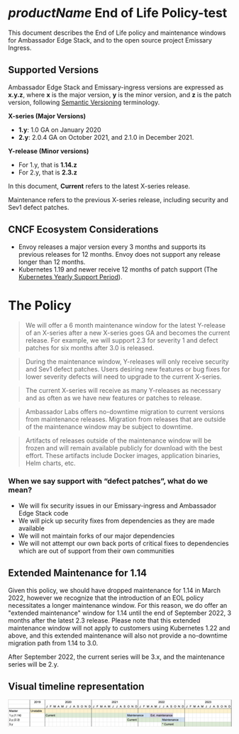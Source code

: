 # $productName$ End of Life Policy-test

This document describes the End of Life policy and maintenance windows for Ambassador Edge Stack, and to the open source project Emissary Ingress.

## Supported Versions

Ambassador Edge Stack and Emissary-ingress versions are expressed as **x.y.z**, where **x** is the major version, **y** is the minor version, and **z** is the patch version, following [Semantic Versioning](https://semver.org/) terminology.

**X-series (Major Versions)**

- **1.y**: 1.0 GA on January 2020
- **2.y**: 2.0.4 GA on October 2021, and 2.1.0 in December 2021.

**Y-release (Minor versions)**

- For 1.y, that is **1.14.z**
- For 2.y, that is **2.3.z**

In this document, **Current** refers to the latest X-series release.

Maintenance refers to the previous X-series release, including security and Sev1 defect patches.

## CNCF Ecosystem Considerations

- Envoy releases a major version every 3 months and supports its previous releases for 12 months. Envoy does not support any release longer than 12 months.
- Kubernetes 1.19 and newer receive 12 months of patch support (The [Kubernetes Yearly Support Period](https://github.com/kubernetes/enhancements/blob/master/keps/sig-release/1498-kubernetes-yearly-support-period/README.md)).

# The Policy

> We will offer a 6 month maintenance window for the latest Y-release of an X-series after a new X-series goes GA and becomes the current release. For example, we will support 2.3 for severity 1 and defect patches for six months after 3.0 is released.
>

> During the maintenance window, Y-releases will only receive security and Sev1 defect patches. Users desiring new features or bug fixes for lower severity defects will need to upgrade to the current X-series.
>

> The current X-series will receive as many Y-releases as necessary and as often as we have new features or patches to release.
>

> Ambassador Labs offers no-downtime migration to current versions from maintenance releases. Migration from releases that are outside of the maintenance window may be subject to downtime.
>

> Artifacts of releases outside of the maintenance window will be frozen and will remain available publicly for download with the best effort. These artifacts include Docker images, application binaries, Helm charts, etc.
>

### When we say support with “defect patches”, what do we mean?

- We will fix security issues in our Emissary-ingress and Ambassador Edge Stack code
- We will pick up security fixes from dependencies as they are made available
- We will not maintain forks of our major dependencies
- We will not attempt our own back ports of critical fixes to dependencies which are out of support from their own communities

## Extended Maintenance for 1.14

Given this policy, we should have dropped maintenance for 1.14 in March 2022, however we recognize that the introduction of an EOL policy necessitates a longer maintenance window. For this reason, we do offer an "extended maintenance" window for 1.14 until the end of September 2022, 3 months after the latest 2.3 release. Please note that this extended maintenance window will not apply to customers using Kubernetes 1.22 and above, and this extended maintenance will also not provide a no-downtime migration path from 1.14 to 3.0.

After September 2022, the current series will be 3.x, and the maintenance series will be 2.y.

## Visual timeline representation

![Timeline](../images/timeline.png)
